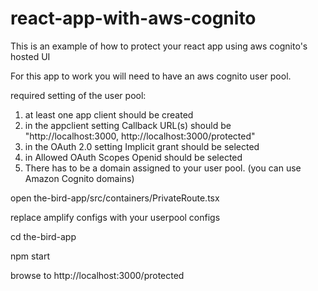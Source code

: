 # react-app-with-aws-cognito
This is an example of how to protect your react app using aws cognito's hosted UI 

For this app to work you will need to have an aws cognito user pool.

required setting of the user pool:

1. at least one app client should be created
2. in the appclient setting Callback URL(s) should be "http://localhost:3000, http://localhost:3000/protected"
3. in the OAuth 2.0 setting Implicit grant should be selected
4. in Allowed OAuth Scopes Openid should be selected
5. There has to be a domain assigned to your user pool. (you can use Amazon Cognito domains)

open the-bird-app/src/containers/PrivateRoute.tsx

replace amplify configs with your userpool configs

cd the-bird-app

npm start

browse to http://localhost:3000/protected

